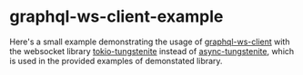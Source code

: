 # graphql-ws-client-example

Here's a small example demonstrating the usage of [graphql-ws-client](https://github.com/obmarg/graphql-ws-client) with the websocket library [tokio-tungstenite](https://github.com/async-rs/tokio-tungstenite) instead of [async-tungstenite](https://github.com/sdroege/async-tungstenite), which is used in the provided examples of demonstated library.
